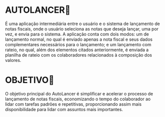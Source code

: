 # AUTOLANCER🚀
É uma aplicação intermediária entre o usuário e o sistema de lançamento de notas fiscais, onde o usuário seleciona as notas que deseja lançar, uma por vez, e envia para o sistema. A aplicação conta com dois modos: um de lançamento normal, no qual é enviado apenas a nota fiscal e seus dados complementares necessários para o lançamento; e um lançamento com rateio, no qual, além dos elementos citados anteriormente, é enviada a planilha de rateio com os colaboradores relacionados à composição dos valores.

# OBJETIVO🎯
O objetivo principal do AutoLancer é simplificar e acelerar o processo de lançamento de notas fiscais, economizando o tempo do colaborador ao lidar com tarefas padrões e repetitivas, proporcionando assim mais disponibilidade para lidar com assuntos mais importantes.
